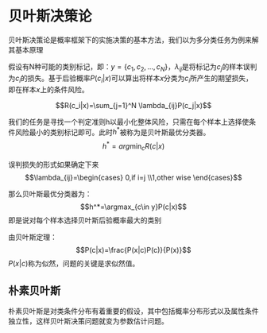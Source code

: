 # 贝叶斯决策论
贝叶斯决策论是概率框架下的实施决策的基本方法，我们以为多分类任务为例来解其基本原理

假设有N种可能的类别标记，即：$y=\{ c_{1},c_{2}, \dots ,c_{N}\}$，$\lambda_{ij}$是将标记为$c_j$的样本误判为$c_i$的损失。基于后验概率$P(c_i|x)$可以算出将样本$x$分类为$c_i$所产生的期望损失，即在样本$x$上的条件风险。

$$R(c_i|x)=\sum_{j=1}^N \lambda_{ij}P(c_j|x)$$

我们的任务是寻找一个判定准则h以最小化整体风险，只需在每个样本上选择使条件风险最小的类别标记即可。此时$h^*$被称为是贝叶斯最优分类器。
$$h^*=arg \min_{c} R(c|x)$$

误判损失的形式如果确定下来
$$\lambda_{ij}=\begin{cases}
    0,if i=j \\1,other wise
\end{cases}$$

那么贝叶斯最优分类器为：
$$h^*=\argmax_{c\in y}P(c|x)$$
即是说对每个样本选择贝叶斯后验概率最大的类别

由贝叶斯定理：
$$P(c|x)=\frac{P(x|c)P(c)}{P(x)}$$
$P(x|c)$称为似然，问题的关键是求似然值。

## 朴素贝叶斯
朴素贝叶斯是对类条件分布有着重要的假设，其中包括概率分布形式以及属性条件独立性，这样贝叶斯决策问题就变为参数估计问题。

